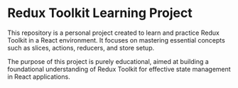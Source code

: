 # Redux Toolkit Learning Project

This repository is a personal project created to learn and practice Redux Toolkit in a React environment. It focuses on mastering essential concepts such as slices, actions, reducers, and store setup.

The purpose of this project is purely educational, aimed at building a foundational understanding of Redux Toolkit for effective state management in React applications.
